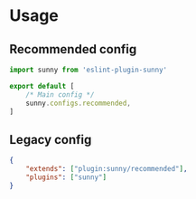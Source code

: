 # Usage

## Recommended config

```js
import sunny from 'eslint-plugin-sunny'

export default [
    /* Main config */
    sunny.configs.recommended,
]
```

## Legacy config

```json
{
    "extends": ["plugin:sunny/recommended"],
    "plugins": ["sunny"]
}
```
